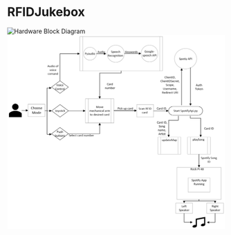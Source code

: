 # RFIDJukebox

![Hardware Block Diagram](https://drive.google.com/file/d/1U2T4ZQSZBeHEv_uiEjkN_bSjoLBAmWuQ/view?usp=share_link)
![Software Flow Chart](https://github.com/ElizabethFatade/RFIDJukebox/blob/main/SoftwareFlowChart%20(1).png)
